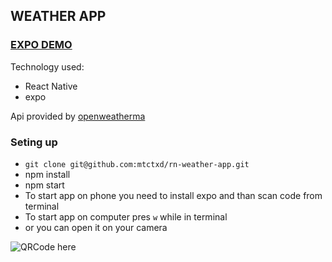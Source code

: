## WEATHER APP

### [EXPO DEMO](https://qr.expo.dev/expo-go?owner=mtctxd&slug=weather-360&releaseChannel=default&host=exp.host)

Technology used:
- React Native
- expo

Api provided by [openweatherma](https://openweathermap.org/)


### Seting up
- `git clone git@github.com:mtctxd/rn-weather-app.git`
- npm install
- npm start
- To start app on phone you need to install expo and than scan code from terminal
- To start app on computer pres `w` while in terminal
- or you can open it on your camera

![QRCode here](https://qr.expo.dev/expo-go?owner=mtctxd&slug=weather-360&releaseChannel=default&host=exp.host)